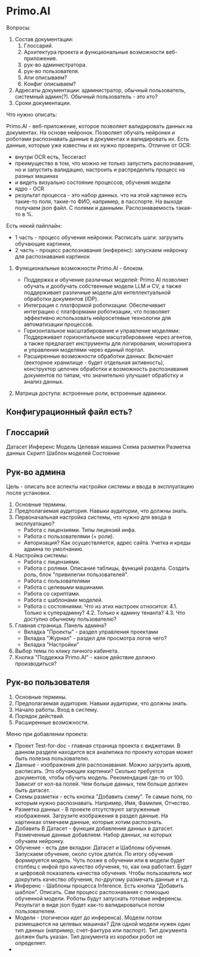 # Primo.AI

Вопросы:
1. Состав документации:
   1. Глоссарий.
   1. Архитектура проекта и функциональные возможности веб-приложения. 
   2. рук-во администратора.
   3. рук-во пользователя.
   4. Апи описываем?
   5. Конфиг описываем?
3. Адресаты документации: администратор, обычный пользователь, системный админ(?). Обычный пользователь - это кто?
4. Сроки документации.




Что нужно описать:

Primo.AI - веб-приложение, которое позволяет валидировать данных на документах. На основе нейронок. Позволяет обучать нейронки и роботами распознавать данные в документах и валидировать их. Есть данные, которые уже известны и их нужно проверить. Отличие от OCR:
* внутри OCR есть, Tecceract
* преимущество в том, что можно не только запустить распознавание, но и запустить валидацию, настроить и распределить процесс на разных машинах
* и видеть визуально состояние процессов, обучения модели
* ядро - OCR
* результат процесса - это набор данных. что на этой картинке есть такие-то поля, такие-то ФИО, например, в пасспорте. На выходе получаем json файл. С полями и данными. Распознаваемость такая-то в %.


Есть некий пайплайн:
* 1 часть - процесс обучения нейронки. Расписать шаги: загрузить обучающие картинки, 
* 2 часть - процесс распознавания (инференс): запускаем нейронку для распознавания картинок



1. Функциональные возможности Primo.AI - блоком.
   * Поддержка и обучение различных моделей: Primo AI позволяет обучать и дообучать собственные модели LLM и CV, а также поддерживает различные модели для интеллектуальной обработки документов (IDP).
   * Интеграция с платформой роботизации: Обеспечивает интеграцию с платформами роботизации, что позволяет эффективно использовать нейросетевые технологии для автоматизации процессов.
   * Горизонтальное масштабирование и управление моделями: Поддерживает горизонтальное масштабирование через агентов, а также предлагает инструменты для логирования, мониторинга и управления моделями через единый портал.
   * Расширенные возможности обработки данных: Включает (векторное хранилище - будет отдельная активность), конструктор цепочек обработки и возможность распознавания документов по типам, что значительно улучшает обработку и анализ данных.

2. Матрица доступа: встроенные роли, встроенные админки.


## Конфигурационный файл есть?

## Глоссарий
Датасет
Инференс
Модель
Целевая машина
Схема разметки
Разметка данных
Скрипт
Шаблон моделей
Состояние

## Рук-во админа

Цель - описать все аспекты настройки системы и ввода в эксплуатацию после установки.

1. Основные термины.
2. Предполагаемая аудитория. Навыки аудитории, что должны знать.
3. Первоначальная настройка системы, что нужно для ввода в эксплуатацию?
   * Работа с лицензиями. Типы лицензий инфа.
   * Работа с пользователями (+ роли).
   * Авторизация? Как осуществляется, адрес сайта. Учетка и креды админа по умолчанию.
4. Настройка системы:
   * Работа с лицензиями.
   * Работа с ролями. Описание таблицы, функций раздела. Создать роль, блок "привилегии пользователей". 
   * Работа с пользователями 
   * Работа с целевыми машинами.
   * Работа со скриптами.
   * Работа с шаблонами моделей.
   * Работа с состояниями.
 Что из этих настроек относится:
  4.1. Только к суперадмину?
  4.2. Только к админу тенанта?
  4.3. Что доступно обычному пользователю?
5. Главная страница. Панель админа?
   * Вкладка "Проекты" - раздел управления проектами
   * Вкладка "Журнал" - раздел для просмотра логов чего?
   * Вкладка "Настройки"
6. Выбор темы по клику личного кабинета.
7. Кнопка "Поддежка Primo.AI" - какое действие должно производиться?


## Рук-во пользователя

1. Основные термины.
2. Предполагаемая аудитория. Навыки аудитории, что должны знать.
3. Начало работы. Вход в систему.
4. Порядок действий.
5. Расширенные возможности.


Меню при добавлении проекта:
- Проект Test-for-doc - главная страница проекта с виджетами. В данном разделе находится вся аналитика по проекту которая может быть полезна пользователю.
- Данные - изображения для распознавания. Можно загрузить архив, расписать. Это обучающие картинки? Сколько требуется документов, чтобы обучить модель. Рекомендация где-то от 100. Зависит от кол-ва полей. Чем больше данных, тем больше должен быть датасет.
- Схемы разметки - есть кнопка "Добавить схему". Те самые поля, по которым нужно распознавать. Например, Имя, Фамилия, Отчество.
- Разметка данных - В проекте отсутствуют загруженные изображения. Загрузите изображения в раздел данные. На картинках отмечаем данные, которые хотим распознать.
- Добавить В Датасет - функция добавления данных в датасет. Размеченные данные добавляем. Набор данных, на которых обучаем нейронку.
- Обучение - есть две вкладки: Датасет и Шаблоны обучения. Запускаем обучение, около суток длится. По итогу обучения формируется модель. Чуть позже в обучении или в модели будет столбец с инфой про качество обучения, то, как она работает. Будет и цифровой показатель качества обучения. Чтобы пользователь мог докрутить качество обучения, по-другому размечать данные и т.д.
- Инференс - Шаблоны процесса Inference. Есть кнопка "Добавить шаблон". Описать. Сам процесс распознавания с помощью обученной модели. Роботы будут запускать готовые инференсы. Результат в виде json будет как-то валидироваться потом пользователем.
- Модели - (логически идет до инференса). Модели потом размещаются на целевых машинах? Для одной модели нужен один тип данных (например, счет-фактура или паспорт). Тип документа должен быть указан. Тип документа из коробки робот не определяет.
- 

